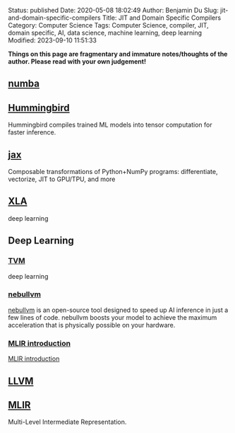 Status: published
Date: 2020-05-08 18:02:49
Author: Benjamin Du
Slug: jit-and-domain-specific-compilers
Title: JIT and Domain Specific Compilers
Category: Computer Science
Tags: Computer Science, compiler, JIT, domain specific, AI, data science, machine learning, deep learning
Modified: 2023-09-10 11:51:33

**Things on this page are fragmentary and immature notes/thoughts of the author. Please read with your own judgement!**

## [numba](https://github.com/numba/numba)

## [Hummingbird](https://github.com/microsoft/hummingbird)

Hummingbird compiles trained ML models into tensor computation for faster inference.

## [jax](https://github.com/google/jax)
Composable transformations of Python+NumPy programs: differentiate, vectorize, JIT to GPU/TPU, and more


## [XLA](https://www.tensorflow.org/xla)
deep learning

## Deep Learning

### [TVM](https://github.com/apache/incubator-tvm)
deep learning

### [nebullvm](https://github.com/nebuly-ai/nebullvm)

[nebullvm](https://github.com/nebuly-ai/nebullvm)
is an open-source tool designed to speed up AI inference in just a few lines of code. 
nebullvm boosts your model to achieve the maximum acceleration 
that is physically possible on your hardware.

### [MLIR introduction](https://www.youtube.com/watch?v=hOEia680ENE)
[MLIR introduction](https://www.youtube.com/watch?v=hOEia680ENE)

## [LLVM](https://github.com/llvm/llvm-project)

## [MLIR](https://github.com/llvm/llvm-project/tree/master/mlir/)

Multi-Level Intermediate Representation.

